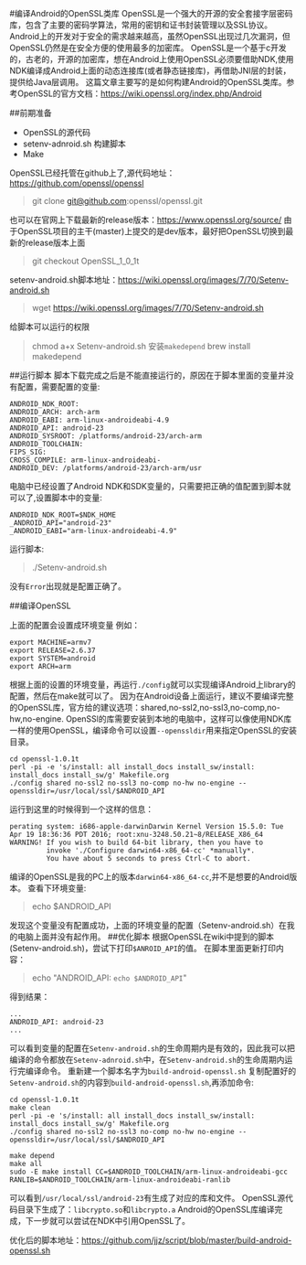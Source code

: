 #编译Android的OpenSSL类库
OpenSSL是一个强大的开源的安全套接字层密码库，包含了主要的密码学算法，常用的密钥和证书封装管理以及SSL协议。
Android上的开发对于安全的需求越来越高，虽然OpenSSL出现过几次漏洞，但OpenSSL仍然是在安全方便的使用最多的加密库。
OpenSSL是一个基于c开发的，古老的，开源的加密库，想在Android上使用OpenSSL必须要借助NDK,使用NDK编译成Android上面的动态连接库(或者静态链接库)，再借助JNI层的封装，提供给Java层调用。
这篇文章主要写的是如何构建Android的OpenSSL类库。参考OpenSSL的官方文档：https://wiki.openssl.org/index.php/Android

##前期准备
* OpenSSL的源代码
* setenv-adnroid.sh 构建脚本
* Make

OpenSSL已经托管在github上了,源代码地址：https://github.com/openssl/openssl
>git clone git@github.com:openssl/openssl.git

也可以在官网上下载最新的release版本：https://www.openssl.org/source/
由于OpenSSL项目的主干(master)上提交的是dev版本，最好把OpenSSL切换到最新的release版本上面
>git checkout OpenSSL_1_0_1t

setenv-android.sh脚本地址：https://wiki.openssl.org/images/7/70/Setenv-android.sh
>wget https://wiki.openssl.org/images/7/70/Setenv-android.sh

给脚本可以运行的权限
>chmod a+x Setenv-android.sh
安装`makedepend`
>brew install makedepend

##运行脚本
脚本下载完成之后是不能直接运行的，原因在于脚本里面的变量并没有配置，需要配置的变量:
```
ANDROID_NDK_ROOT:
ANDROID_ARCH: arch-arm
ANDROID_EABI: arm-linux-androideabi-4.9
ANDROID_API: android-23
ANDROID_SYSROOT: /platforms/android-23/arch-arm
ANDROID_TOOLCHAIN:
FIPS_SIG:
CROSS_COMPILE: arm-linux-androideabi-
ANDROID_DEV: /platforms/android-23/arch-arm/usr
```
电脑中已经设置了Android NDK和SDK变量的，只需要把正确的值配置到脚本就可以了,设置脚本中的变量:
```
ANDROID_NDK_ROOT=$NDK_HOME
_ANDROID_API="android-23"
_ANDROID_EABI="arm-linux-androideabi-4.9"
```
运行脚本:
>./Setenv-android.sh

没有`Error`出现就是配置正确了。

##编译OpenSSL

上面的配置会设置成环境变量
例如：
```
export MACHINE=armv7
export RELEASE=2.6.37
export SYSTEM=android
export ARCH=arm
```
根据上面的设置的环境变量，再运行`./config`就可以实现编译Android上library的配置，然后在make就可以了。
因为在Android设备上面运行，建议不要编译完整的OpenSSL库，官方给的建议选项：shared,no-ssl2,no-ssl3,no-comp,no-hw,no-engine.
OpenSSl的库需要安装到本地的电脑中，这样可以像使用NDK库一样的使用OpenSSL，编译命令可以设置`--openssldir`用来指定OpenSSL的安装目录。
```
cd openssl-1.0.1t
perl -pi -e 's/install: all install_docs install_sw/install: install_docs install_sw/g' Makefile.org
./config shared no-ssl2 no-ssl3 no-comp no-hw no-engine --openssldir=/usr/local/ssl/$ANDROID_API
```
运行到这里的时候得到一个这样的信息：
```
perating system: i686-apple-darwinDarwin Kernel Version 15.5.0: Tue Apr 19 18:36:36 PDT 2016; root:xnu-3248.50.21~8/RELEASE_X86_64
WARNING! If you wish to build 64-bit library, then you have to
         invoke './Configure darwin64-x86_64-cc' *manually*.
         You have about 5 seconds to press Ctrl-C to abort.
```
编译的OpenSSL是我的PC上的版本`darwin64-x86_64-cc`,并不是想要的Android版本。
查看下环境变量:
>echo $ANDROID_API

发现这个变量没有配置成功，上面的环境变量的配置（Setenv-android.sh）在我的电脑上面并没有起作用。
##优化脚本
根据OpenSSL在wiki中提到的脚本(Setenv-android.sh)，尝试下打印`$ANROID_API`的值。
在脚本里面更新打印内容：
>echo "ANDROID_API: `echo $ANDROID_API`"

得到结果：
```
...
ANDROID_API: android-23
...
```
可以看到变量的配置在`Setenv-android.sh`的生命周期内是有效的，因此我可以把编译的命令都放在`Setenv-adnroid.sh`中，在`Setenv-android.sh`的生命周期内运行完编译命令。
重新建一个脚本名字为`build-android-openssl.sh`
复制配置好的`Setenv-android.sh`的内容到`build-android-openssl.sh`,再添加命令:
```
cd openssl-1.0.1t
make clean
perl -pi -e 's/install: all install_docs install_sw/install: install_docs install_sw/g' Makefile.org
./config shared no-ssl2 no-ssl3 no-comp no-hw no-engine --openssldir=/usr/local/ssl/$ANDROID_API

make depend
make all
sudo -E make install CC=$ANDROID_TOOLCHAIN/arm-linux-androideabi-gcc RANLIB=$ANDROID_TOOLCHAIN/arm-linux-androideabi-ranlib

```
可以看到`/usr/local/ssl/android-23`有生成了对应的库和文件。
OpenSSL源代码目录下生成了：`libcrypto.so`和`libcrypto.a`
Android的OpenSSL库编译完成，下一步就可以尝试在NDK中引用OpenSSL了。

优化后的脚本地址：https://github.com/jjz/script/blob/master/build-android-openssl.sh

